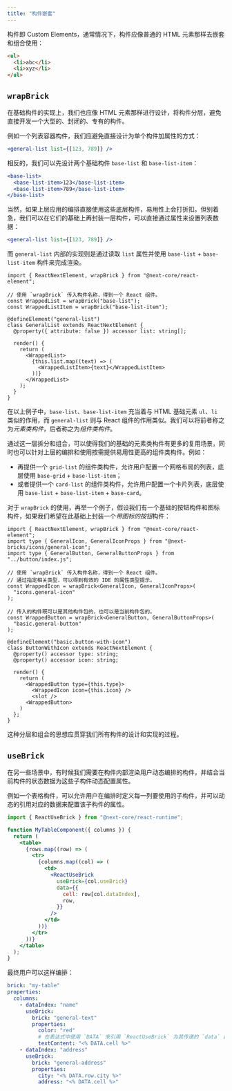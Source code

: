 ```yaml
---
title: "构件嵌套"
---
```


构件即 Custom Elements，通常情况下，构件应像普通的 HTML 元素那样去嵌套和组合使用：

```html
<ul>
  <li>abc</li>
  <li>xyz</li>
</ul>
```

## `wrapBrick`

在基础构件的实现上，我们也应像 HTML 元素那样进行设计，将构件分层，避免直接开发一个大型的、封闭的、专有的构件。

例如一个列表容器构件，我们应避免直接设计为单个构件加属性的方式：

```jsx
<general-list list={[123, 789]} />
```

相反的，我们可以先设计两个基础构件 `base-list` 和 `base-list-item`：

```jsx
<base-list>
  <base-list-item>123</base-list-item>
  <base-list-item>789</base-list-item>
</base-list>
```

当然，如果上层应用的编排直接使用这些底层构件，易用性上会打折扣。但别着急，我们可以在它们的基础上再封装一层构件，可以直接通过属性来设置列表数据：

```jsx
<general-list list={[123, 789]} />
```

而 `general-list` 内部的实现则是通过读取 `list` 属性并使用 `base-list` + `base-list-item` 构件来完成渲染。

```tsx
import { ReactNextElement, wrapBrick } from "@next-core/react-element";

// 使用 `wrapBrick` 传入构件名称，得到一个 React 组件。
const WrappedList = wrapBrick("base-list");
const WrappedListItem = wrapBrick("base-list-item");

@defineElement("general-list")
class GeneralList extends ReactNextElement {
  @property({ attribute: false }) accessor list: string[];

  render() {
    return (
      <WrappedList>
        {this.list.map((text) => (
          <WrappedListItem>{text}</WrappedListItem>
        ))}
      </WrappedList>
    );
  }
}
```

在以上例子中，`base-list`、`base-list-item` 充当着与 HTML 基础元素 `ul`、`li` 类似的作用，而 `general-list` 则与 React 组件的作用类似。我们可以将前者称之为*元素类构件*，后者称之为*组件类构件*。

通过这一层拆分和组合，可以使得我们的基础的元素类构件有更多的复用场景，同时也可以针对上层的编排和使用按需提供易用性更高的组件类构件。例如：

- 再提供一个 `grid-list` 的组件类构件，允许用户配置一个网格布局的列表，底层使用 `base-grid` + `base-list-item`；
- 或者提供一个 `card-list` 的组件类构件，允许用户配置一个卡片列表，底层使用 `base-list` + `base-list-item` + `base-card`。

对于 `wrapBrick` 的使用，再举一个例子，假设我们有一个基础的按钮构件和图标构件，如果我们希望在此基础上封装一个*带图标的按钮*构件：

```tsx
import { ReactNextElement, wrapBrick } from "@next-core/react-element";
import type { GeneralIcon, GeneralIconProps } from "@next-bricks/icons/general-icon";
import type { GeneralButton, GeneralButtonProps } from "../button/index.js";

// 使用 `wrapBrick` 传入构件名称，得到一个 React 组件。
// 通过指定相关类型，可以得到有效的 IDE 的属性类型提示。
const WrappedIcon = wrapBrick<GeneralIcon, GeneralIconProps>(
  "icons.general-icon"
);

// 传入的构件既可以是其他构件包的，也可以是当前构件包的。
const WrappedButton = wrapBrick<GeneralButton, GeneralButtonProps>(
  "basic.general-button"
);

@defineElement("basic.button-with-icon")
class ButtonWithIcon extends ReactNextElement {
  @property() accessor type: string;
  @property() accessor icon: string;

  render() {
    return (
      <WrappedButton type={this.type}>
        <WrappedIcon icon={this.icon} />
        <slot />
      <WrappedButton>
    )
  };
}
```

这种分层和组合的思想应贯穿我们所有构件的设计和实现的过程。

## `useBrick`

在另一些场景中，有时候我们需要在构件内部渲染用户动态编排的构件，并结合当前构件的状态数据为这些子构件动态配置属性。

例如一个表格构件，可以允许用户在编排时定义每一列要使用的子构件，并可以动态的引用对应的数据来配置该子构件的属性。

```jsx {1,10-16}
import { ReactUseBrick } from "@next-core/react-runtime";

function MyTableComponent({ columns }) {
  return (
    <table>
      {rows.map((row) => (
        <tr>
          {columns.map((col) => (
            <td>
              <ReactUseBrick
                useBrick={col.useBrick}
                data={{
                  cell: row[col.dataIndex],
                  row,
                }}
              />
            </td>
          ))}
        </tr>
      ))}
    </table>
  );
}
```

最终用户可以这样编排：

```yaml
brick: "my-table"
properties:
  columns:
    - dataIndex: "name"
      useBrick:
        brick: "general-text"
        properties:
          color: "red"
          # 在表达式中使用 `DATA` 来引用 `ReactUseBrick` 为其传递的 `data` 数据
          textContent: "<% DATA.cell %>"
    - dataIndex: "address"
      useBrick:
        brick: "general-address"
        properties:
          city: "<% DATA.row.city %>"
          address: "<% DATA.cell %>"
```
